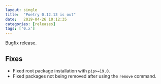 ```yaml
---
layout: single
title:  "Poetry 0.12.13 is out"
date:   2019-04-26 10:12:35
categories: [releases]
tags: ['0.x']
---
```


Bugfix release.


## Fixes

- Fixed root package installation with `pip>=19.0`.
- Fixed packages not being removed after using the `remove` command.
